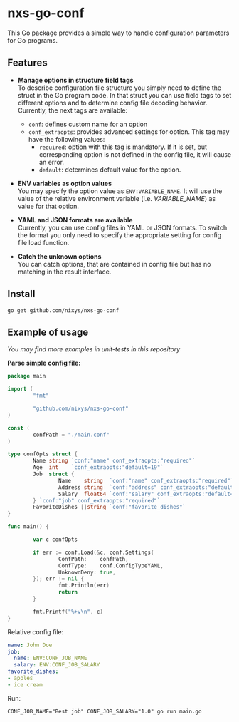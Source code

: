 # nxs-go-conf

This Go package provides a simple way to handle configuration parameters for Go programs.

## Features

- **Manage options in structure field tags**  
To describe configuration file structure you simply need to define the struct in the Go program code. In that struct you can use field tags to set different options and to determine config file decoding behavior. Currently, the next tags are available:
  - `conf`: defines custom name for an option
  - `conf_extraopts`: provides advanced settings for option. This tag may have the following values:
    - `required`: option with this tag is mandatory. If it is set, but corresponding option is not defined in the config file, it will cause an error.
    - `default`: determines default value for the option.

- **ENV variables as option values**  
  You may specify the option value as `ENV:VARIABLE_NAME`. It will use the value of the relative environment variable (i.e. _VARIABLE_NAME_) as value for that option.

- **YAML and JSON formats are available**  
  Currently, you can use config files in YAML or JSON formats. To switch the format you only need to specify the appropriate setting for config file load function.

- **Catch the unknown options**  
  You can catch options, that are contained in config file but has no matching in the result interface.

## Install

```
go get github.com/nixys/nxs-go-conf
```

## Example of usage

*You may find more examples in unit-tests in this repository*

**Parse simple config file:**

```go
package main

import (
        "fmt"

        "github.com/nixys/nxs-go-conf"
)

const (
        confPath = "./main.conf"
)

type confOpts struct {
        Name string `conf:"name" conf_extraopts:"required"`
        Age  int    `conf_extraopts:"default=19"`
        Job  struct {
                Name    string  `conf:"name" conf_extraopts:"required"`
                Address string  `conf:"address" conf_extraopts:"default=Some Address"`
                Salary  float64 `conf:"salary" conf_extraopts:"default=1.3"`
        } `conf:"job" conf_extraopts:"required"`
        FavoriteDishes []string `conf:"favorite_dishes"`
}

func main() {

        var c confOpts

        if err := conf.Load(&c, conf.Settings{
                ConfPath:    confPath,
                ConfType:    conf.ConfigTypeYAML,
                UnknownDeny: true,
        }); err != nil {
                fmt.Println(err)
                return
        }

        fmt.Printf("%+v\n", c)
}
```

Relative config file:
```yaml
name: John Doe
job:
  name: ENV:CONF_JOB_NAME
  salary: ENV:CONF_JOB_SALARY
favorite_dishes:
- apples
- ice cream
```

Run:

```
CONF_JOB_NAME="Best job" CONF_JOB_SALARY="1.0" go run main.go
```
